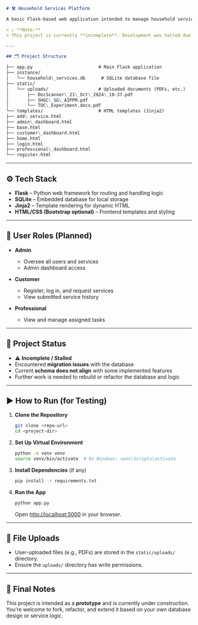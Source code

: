 ```markdown
# 🛠️ Household Services Platform

A basic Flask-based web application intended to manage household services with role-based dashboards for **Admins**, **Customers**, and **Professionals**.

> ⚠️ **Note:**  
> This project is currently **incomplete**. Development was halted due to migration issues and mismatches between the database schema and implemented functionalities.

---

## 🗂️ Project Structure

├── app.py                         # Main Flask application
├── instance/
│   └── household\_services.db      # SQLite database file
├── static/
│   └── uploads/                   # Uploaded documents (PDFs, etc.)
│       ├── DocScanner\_21\_Oct\_2024\_10-37.pdf
│       ├── SHGC\_SG\_AIPPM.pdf
│       └── TOC\_Experiment.docx.pdf
└── templates/                     # HTML templates (Jinja2)
├── add\_service.html
├── admin\_dashboard.html
├── base.html
├── customer\_dashboard.html
├── home.html
├── login.html
├── professional\_dashboard.html
└── register.html
```

---

## ⚙️ Tech Stack

- **Flask** – Python web framework for routing and handling logic
- **SQLite** – Embedded database for local storage
- **Jinja2** – Template rendering for dynamic HTML
- **HTML/CSS (Bootstrap optional)** – Frontend templates and styling

---

## 👥 User Roles (Planned)

- **Admin**
  - Oversee all users and services
  - Admin dashboard access

- **Customer**
  - Register, log in, and request services
  - View submitted service history

- **Professional**
  - View and manage assigned tasks

---

## 🚧 Project Status

- ⚠️ **Incomplete / Stalled**
- Encountered **migration issues** with the database
- Current **schema does not align** with some implemented features
- Further work is needed to rebuild or refactor the database and logic

---

## ▶️ How to Run (for Testing)

1. **Clone the Repository**

   ```bash
   git clone <repo-url>
   cd <project-dir>

2. **Set Up Virtual Environment**

   ```bash
   python -m venv venv
   source venv/bin/activate  # On Windows: venv\Scripts\activate
   ```

3. **Install Dependencies** (if any)

   ```bash
   pip install -r requirements.txt
   ```

4. **Run the App**

   ```bash
   python app.py
   ```

   Open [http://localhost:5000](http://localhost:5000) in your browser.

---

## 📁 File Uploads

* User-uploaded files (e.g., PDFs) are stored in the `static/uploads/` directory.
* Ensure the `uploads/` directory has write permissions.

---

## 💬 Final Notes

This project is intended as a **prototype** and is currently under construction. You’re welcome to fork, refactor, and extend it based on your own database design or service logic.

